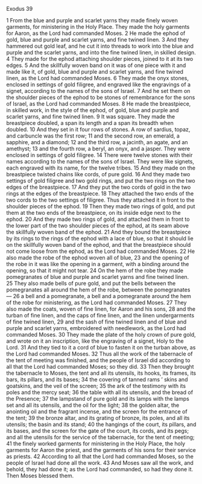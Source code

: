 Exodus 39

1	From the blue and purple and scarlet yarns they made finely woven garments, for ministering in the Holy Place. They made the holy garments for Aaron, as the Lord had commanded Moses.
2	He made the ephod of gold, blue and purple and scarlet yarns, and fine twined linen.
3	And they hammered out gold leaf, and he cut it into threads to work into the blue and purple and the scarlet yarns, and into the fine twined linen, in skilled design.
4	They made for the ephod attaching shoulder pieces, joined to it at its two edges.
5	And the skillfully woven band on it was of one piece with it and made like it, of gold, blue and purple and scarlet yarns, and fine twined linen, as the Lord had commanded Moses.
6	They made the onyx stones, enclosed in settings of gold filigree, and engraved like the engravings of a signet, according to the names of the sons of Israel.
7	And he set them on the shoulder pieces of the ephod to be stones of remembrance for the sons of Israel, as the Lord had commanded Moses.
8	He made the breastpiece, in skilled work, in the style of the ephod, of gold, blue and purple and scarlet yarns, and fine twined linen.
9	It was square. They made the breastpiece doubled, a span its length and a span its breadth when doubled.
10	And they set in it four rows of stones. A row of sardius, topaz, and carbuncle was the first row;
11	and the second row, an emerald, a sapphire, and a diamond;
12	and the third row, a jacinth, an agate, and an amethyst;
13	and the fourth row, a beryl, an onyx, and a jasper. They were enclosed in settings of gold filigree.
14	There were twelve stones with their names according to the names of the sons of Israel. They were like signets, each engraved with its name, for the twelve tribes.
15	And they made on the breastpiece twisted chains like cords, of pure gold.
16	And they made two settings of gold filigree and two gold rings, and put the two rings on the two edges of the breastpiece.
17	And they put the two cords of gold in the two rings at the edges of the breastpiece.
18	They attached the two ends of the two cords to the two settings of filigree. Thus they attached it in front to the shoulder pieces of the ephod.
19	Then they made two rings of gold, and put them at the two ends of the breastpiece, on its inside edge next to the ephod.
20	And they made two rings of gold, and attached them in front to the lower part of the two shoulder pieces of the ephod, at its seam above the skillfully woven band of the ephod.
21	And they bound the breastpiece by its rings to the rings of the ephod with a lace of blue, so that it should lie on the skillfully woven band of the ephod, and that the breastpiece should not come loose from the ephod, as the Lord had commanded Moses.
22	He also made the robe of the ephod woven all of blue,
23	and the opening of the robe in it was like the opening in a garment, with a binding around the opening, so that it might not tear.
24	On the hem of the robe they made pomegranates of blue and purple and scarlet yarns and fine twined linen.
25	They also made bells of pure gold, and put the bells between the pomegranates all around the hem of the robe, between the pomegranates —
26	a bell and a pomegranate, a bell and a pomegranate around the hem of the robe for ministering, as the Lord had commanded Moses.
27	They also made the coats, woven of fine linen, for Aaron and his sons,
28	and the turban of fine linen, and the caps of fine linen, and the linen undergarments of fine twined linen,
29	and the sash of fine twined linen and of blue and purple and scarlet yarns, embroidered with needlework, as the Lord had commanded Moses.
30	They made the plate of the holy crown of pure gold, and wrote on it an inscription, like the engraving of a signet, Holy to the Lord.
31	And they tied to it a cord of blue to fasten it on the turban above, as the Lord had commanded Moses.
32	Thus all the work of the tabernacle of the tent of meeting was finished, and the people of Israel did according to all that the Lord had commanded Moses; so they did.
33	Then they brought the tabernacle to Moses, the tent and all its utensils, its hooks, its frames, its bars, its pillars, and its bases;
34	the covering of tanned rams ’ skins and goatskins, and the veil of the screen;
35	the ark of the testimony with its poles and the mercy seat;
36	the table with all its utensils, and the bread of the Presence;
37	the lampstand of pure gold and its lamps with the lamps set and all its utensils, and the oil for the light;
38	the golden altar, the anointing oil and the fragrant incense, and the screen for the entrance of the tent;
39	the bronze altar, and its grating of bronze, its poles, and all its utensils; the basin and its stand;
40	the hangings of the court, its pillars, and its bases, and the screen for the gate of the court, its cords, and its pegs; and all the utensils for the service of the tabernacle, for the tent of meeting;
41	the finely worked garments for ministering in the Holy Place, the holy garments for Aaron the priest, and the garments of his sons for their service as priests.
42	According to all that the Lord had commanded Moses, so the people of Israel had done all the work.
43	And Moses saw all the work, and behold, they had done it; as the Lord had commanded, so had they done it. Then Moses blessed them.

